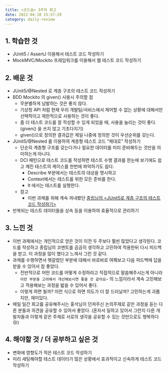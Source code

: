 ```yaml
---
title: <코드숨> 3주차 회고
date: 2022-04-10 15:57:29
category: daily-review
---
```


## 1. 학습한 것

- JUnit5 / AssertJ 이용해서 테스트 코드 작성하기
- MockMVC/Mockito 프레임워크를 이용해서 웹 테스트 코드 작성하기

## 2. 배운 것

- JUnit5/@Nested 로 계층 구조의 테스트 코드 작성하기
- BDD Mockito 의 given() 사용시 주의할 점
    - 무분별하게 남발하는 것은 좋지 않다.
    - 기상청 API 처럼 현재 우리 개발팀/서비스에서 제어할 수 없는 상황에 대해서만 선택적이고 제한적으로 사용하는 것이 좋다.
    - 좀 더 테스트 코드를 잘 작성할 수 있게 되었을 때, 사용을 늘리는 것이 좋다. (given() 을 쓰지 않고 기초다지기)
    - given()으로 정의한 결과값은 제일 나중에 정의한 것이 우선순위를 갖는다.
- JUnit5/@Nested 를 이용하여 계층형 테스트 코드 “제대로” 작성하기
    - 단순히 계층형 구조를 갖는다거나 필요한 데이터를 미리 준비해두는 것만을 의미하는게 아니다.
    - DCI 패턴으로 테스트 코드를 작성하면 테스트 수행 결과를 한눈에 보기에도 쉽고 깨진 테스트의 케이스를 한번에 파악하기도 쉽다.
        - Describe 부분에서는 테스트의 대상을 명시하고
        - Context에서는 테스트를 위한 모든 준비를 한다.
        - It 에서는 테스트를 실행한다.
    - 참고
        - 이번 과제를 위해 계속 꺼내봤던 [종립님의 <JUnit5로 계층 구조의 테스트 코드 작성하기>](https://johngrib.github.io/wiki/junit5-nested/)
- 반복되는 테스트 데이터들을 상속 등을 이용하여 효율적으로 관리하기

## 3. 느낀 것

- 이번 과제에서는 개인적으로 얻은 것이 이전 두 주보다 훨씬 많았다고 생각된다. 코드를 작성하고 종립님의 코멘트를 곰곰히 생각하고 고민하여 적용한뒤 다시 피드백을 받고. 이 과정을 많이 했다고 느껴서 그런 것 같다.
- 과제를 수행하면서 헷갈렸던 부분에 대해서 바로바로 여쭤보고 다음 피드백때 답을 받을 수 있어서 참 좋았다.
    - 전반적으로 어떤 코드를 어떻게 수정하라고 직접적으로 말씀해주시는게 아니라 `이런 부분을 고려해서 개선해보시면 좋을 것 같아요~`  의 느낌이라서 계속 고민해보고 적용해보는 과정을 밟을 수 있어서 좋다.
    - 이렇게 하면 될까? 이런 식으로 하면 의도가 더 잘 드러날까? 고민하는게 괴롭지만, 재미있다.
- 매일 일간 회고를 공유해주시는 홍석님이 던져주신 논의주제로 같은 과정을 듣는 다른 분들과 의견을 공유할 수 있어서 좋았다. (혼자서 일하고 있어서 그런지 다른 개발자들과 이렇게 같은 주제로 서로의 생각을 공유할 수 있는 것만으로도 행복하다 😢)

## 4. 해야할 것 / 더 공부하고 싶은 것

- 변화에 영향도가 적은 테스트 코드 작성하기
- 미리 세팅해야할 테스트 데이터가 많은 상황에서 효과적이고 신속하게 테스트 코드 작성하기